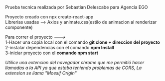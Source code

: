 Prueba tecnica realizada por Sebastian Delescabe para Agencia EGO

Proyecto creado con npx create-react-app <br/>
Librerias usadas --> Axios y animate.css(estilo de animacion al renderizar componente)

Para correr el proyecto ---> <br/>1-Hacer una copia local con el comando <b>git clone + direccion del proyecto</b><br/>
                             2-instalar dependencias con el comando <b>npm Install</b> <br/>
                             3-iniciar proyecto con el <b>comando npm start</b> <br/>

*Utilice una extencion del navegador chrome que me permitió hacer llamadas a la API ya que estaba teniendo problemas de CORS, La extension se llama "Moesif Origin"*
